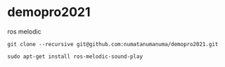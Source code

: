 # demopro2021

ros melodic

~~~
git clone --recursive git@github.com:numatanumanuma/demopro2021.git
~~~

~~~
sudo apt-get install ros-melodic-sound-play
~~~
